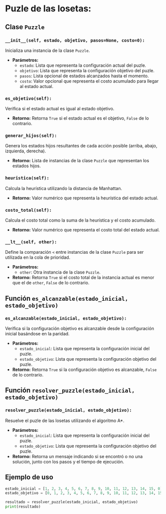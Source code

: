 # Puzle de las losetas:

## Clase `Puzzle`

### `__init__(self, estado, objetivo, pasos=None, costo=0):`
Inicializa una instancia de la clase `Puzzle`.

- **Parámetros:**
  - `estado`: Lista que representa la configuración actual del puzle.
  - `objetivo`: Lista que representa la configuración objetivo del puzle.
  - `pasos`: Lista opcional de estados alcanzados hasta el momento.
  - `costo`: Valor opcional que representa el costo acumulado para llegar al estado actual.

### `es_objetivo(self):`
Verifica si el estado actual es igual al estado objetivo.

- **Retorno:** Retorna `True` si el estado actual es el objetivo, `False` de lo contrario.

### `generar_hijos(self):`
Genera los estados hijos resultantes de cada acción posible (arriba, abajo, izquierda, derecha).

- **Retorno:** Lista de instancias de la clase `Puzzle` que representan los estados hijos.

### `heuristica(self):`
Calcula la heurística utilizando la distancia de Manhattan.

- **Retorno:** Valor numérico que representa la heurística del estado actual.

### `costo_total(self):`
Calcula el costo total como la suma de la heurística y el costo acumulado.

- **Retorno:** Valor numérico que representa el costo total del estado actual.

### `__lt__(self, other):`
Define la comparación `<` entre instancias de la clase `Puzzle` para ser utilizada en la cola de prioridad.

- **Parámetros:**
  - `other`: Otra instancia de la clase `Puzzle`.
- **Retorno:** Retorna `True` si el costo total de la instancia actual es menor que el de `other`, `False` de lo contrario.

## Función `es_alcanzable(estado_inicial, estado_objetivo)`

### `es_alcanzable(estado_inicial, estado_objetivo):`
Verifica si la configuración objetivo es alcanzable desde la configuración inicial basándose en la paridad.

- **Parámetros:**
  - `estado_inicial`: Lista que representa la configuración inicial del puzle.
  - `estado_objetivo`: Lista que representa la configuración objetivo del puzle.
- **Retorno:** Retorna `True` si la configuración objetivo es alcanzable, `False` de lo contrario.

## Función `resolver_puzzle(estado_inicial, estado_objetivo)`

### `resolver_puzzle(estado_inicial, estado_objetivo):`
Resuelve el puzle de las losetas utilizando el algoritmo A*.

- **Parámetros:**
  - `estado_inicial`: Lista que representa la configuración inicial del puzle.
  - `estado_objetivo`: Lista que representa la configuración objetivo del puzle.
- **Retorno:** Retorna un mensaje indicando si se encontró o no una solución, junto con los pasos y el tiempo de ejecución.

## Ejemplo de uso

```python
estado_inicial = [1, 2, 3, 4, 5, 6, 7, 8, 9, 10, 11, 12, 13, 14, 15, 0]
estado_objetivo = [0, 1, 2, 3, 4, 5, 6, 7, 8, 9, 10, 11, 12, 13, 14, 15]

resultado = resolver_puzzle(estado_inicial, estado_objetivo)
print(resultado)
